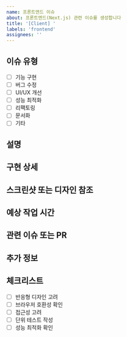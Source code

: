 ```yaml
---
name: 프론트엔드 이슈
about: 프론트엔드(Next.js) 관련 이슈를 생성합니다
title: '[Client] '
labels: 'frontend'
assignees: ''
---
```


## 이슈 유형
- [ ] 기능 구현
- [ ] 버그 수정
- [ ] UI/UX 개선
- [ ] 성능 최적화
- [ ] 리팩토링
- [ ] 문서화
- [ ] 기타

## 설명
<!-- 이슈에 대한 명확한 설명을 제공해주세요 -->

## 구현 상세
<!-- 구현해야 할 내용을 상세히 설명해주세요 -->

## 스크린샷 또는 디자인 참조
<!-- 관련 스크린샷이나 디자인 링크가 있다면 첨부해주세요 -->

## 예상 작업 시간
<!-- 대략적인 작업 예상 시간을 입력해주세요 (예: 2시간, 1일) -->

## 관련 이슈 또는 PR
<!-- 관련된 이슈나 PR이 있다면 링크해주세요 -->

## 추가 정보
<!-- 구현에 도움이 될 만한 추가 정보를 제공해주세요 -->

## 체크리스트
- [ ] 반응형 디자인 고려
- [ ] 브라우저 호환성 확인
- [ ] 접근성 고려
- [ ] 단위 테스트 작성
- [ ] 성능 최적화 확인
